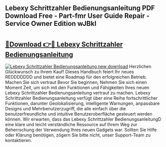 ## Lebexy Schrittzahler Bedienungsanleitung PDF Download Free - Part-fmr User Guide Repair - Service Owner Edition wJBkI

# <h2><a href="http://df4txxw.blite.top/?on=Lebexy+Schrittzahler+Bedienungsanleitung">🔗Download 👉🔴 Lebexy Schrittzahler Bedienungsanleitung</a></h2>

[![Lebexy Schrittzahler Bedienungsanleitung new download](https://i.imgur.com/lujVjoI.png)](http://df4txxw.blite.top/?on=Lebexy+Schrittzahler+Bedienungsanleitung)
Herzlichen Glückwunsch zu Ihrem Kauf! Dieses Handbuch feiert Ihr neues REDDDDDDD und bietet eine Roadmap für den erfolgreichen Betrieb. Machen Sie sich vertraut Bevor Sie beginnen, Nehmen Sie sich einen Moment Zeit, um sich mit den Funktionen und Fähigkeiten Ihres neuen Lebexy Schrittzahler Bedienungsanleitung vertraut zu machen. Lebexy Schrittzahler Bedienungsanleitung verfügt über eine Reihe fortschrittlicher Funktionen, darunter Geolokalisierung, intelligente Warnungen, anpassbare Designs und Mehrbenutzerzugriff, die alle einfach über die benutzerfreundliche und intuitive Benutzeroberfläche gesteuert werden können. Wir erwarten, dass das Lebexy Schrittzahler BedienungsanleitungD eine klare und leicht verständliche Ressource auf Ihrem Weg zur Beherrschung der Verwendung Ihres neuen Gadgets war. Sollten Sie Hilfe oder Klärung benötigen, zögern Sie bitte nicht, unser Support-Team zu kontaktieren.
